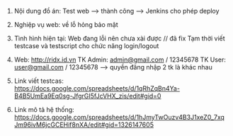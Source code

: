 1. Nội dung đồ án: Test web --> thành công --> Jenkins cho phép deploy
2. Nghiệp vụ web: về lỗ hỏng bảo mật
3. Tình hình hiện tại: Web đang lỗi nên chưa xài được // đã fix
Tạm thời viết testcase và testscript cho chức năng login/logout
4. Web: http://ridx.id.vn
TK Admin: admin@gmail.com / 12345678
TK User: user@gmail.com / 12345678
--> quyền đăng nhập 2 tk là khác nhau

5. Link viết testcas: https://docs.google.com/spreadsheets/d/1qRhZqBn4Ya-B4B5UmEa9Eq0sg-JfgrGI5fJcVHX_zis/edit#gid=0
6. Link mô tả hệ thống: https://docs.google.com/spreadsheets/d/1hJmyTwOuzv4B3J1xeZ0_7xqJm96ivM6jcGCEHif8nXA/edit#gid=1326147605
